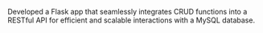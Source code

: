 Developed a Flask app that seamlessly integrates CRUD functions into a RESTful API for efficient and scalable interactions with a MySQL database.
